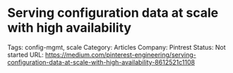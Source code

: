 # Serving configuration data at scale with high availability

Tags: config-mgmt, scale
Category: Articles
Company: Pintrest
Status: Not started
URL: https://medium.com/pinterest-engineering/serving-configuration-data-at-scale-with-high-availability-8612521c1108